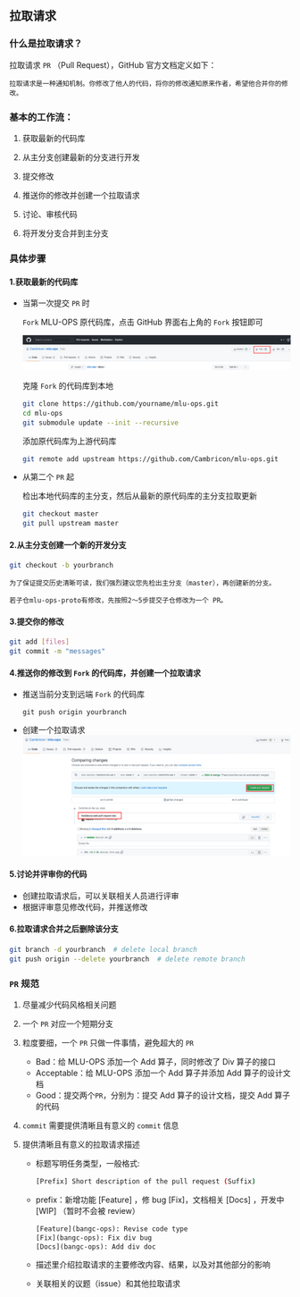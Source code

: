 ## 拉取请求

### 什么是拉取请求？

拉取请求 `PR` （Pull Request），GitHub 官方文档定义如下：

```
拉取请求是一种通知机制。你修改了他人的代码，将你的修改通知原来作者，希望他合并你的修改。
```

### 基本的工作流：

1. 获取最新的代码库

2. 从主分支创建最新的分支进行开发

3. 提交修改

4. 推送你的修改并创建一个拉取请求

5. 讨论、审核代码

6. 将开发分支合并到主分支

### 具体步骤 

#### 1.获取最新的代码库

- 当第一次提交 `PR` 时

  `Fork` MLU-OPS 原代码库，点击 GitHub 界面右上角的 `Fork` 按钮即可

   ![fork](./pr_fork.png)

  克隆 `Fork` 的代码库到本地   

  ```bash
  git clone https://github.com/yourname/mlu-ops.git
  cd mlu-ops
  git submodule update --init --recursive
  ```
  
  添加原代码库为上游代码库

  ```bash
  git remote add upstream https://github.com/Cambricon/mlu-ops.git
  ```

- 从第二个 `PR` 起

  检出本地代码库的主分支，然后从最新的原代码库的主分支拉取更新

  ```bash
  git checkout master
  git pull upstream master 
  ```

#### 2.从主分支创建一个新的开发分支

  ```bash
  git checkout -b yourbranch
  ```

  ```{tips}
  为了保证提交历史清晰可读，我们强烈建议您先检出主分支（master），再创建新的分支。
  ```
  
  ```{tips}
  若子仓mlu-ops-proto有修改，先按照2～5步提交子仓修改为一个 PR。
  ```

#### 3.提交你的修改

  ```bash
  git add [files]
  git commit -m "messages"
  ```

#### 4.推送你的修改到 `Fork` 的代码库，并创建一个拉取请求

- 推送当前分支到远端 `Fork` 的代码库

  ```
  git push origin yourbranch
  ```

- 创建一个拉取请求
  ![pull request](./pr_createpr.png)

#### 5.讨论并评审你的代码

+ 创建拉取请求后，可以关联相关人员进行评审
+ 根据评审意见修改代码，并推送修改

#### 6.拉取请求合并之后删除该分支

  ```bash
  git branch -d yourbranch  # delete local branch
  git push origin --delete yourbranch  # delete remote branch
  ```

### `PR` 规范

1. 尽量减少代码风格相关问题

2. 一个 `PR` 对应一个短期分支

3. 粒度要细，一个 `PR` 只做一件事情，避免超大的 `PR`

   - Bad：给 MLU-OPS 添加一个 Add 算子，同时修改了 Div 算子的接口  
   - Acceptable：给 MLU-OPS 添加一个 Add 算子并添加 Add 算子的设计文档
   - Good：提交两个`PR`，分别为：提交 Add 算子的设计文档，提交 Add 算子的代码

4. `commit` 需要提供清晰且有意义的 `commit` 信息

5. 提供清晰且有意义的拉取请求描述

   - 标题写明任务类型，一般格式:

     ```bash
     [Prefix] Short description of the pull request (Suffix)
     ```

   - prefix：新增功能 [Feature] ，修 bug [Fix]，文档相关 [Docs] ，开发中 [WIP] （暂时不会被 review）
     ```
     [Feature](bangc-ops): Revise code type
     [Fix](bangc-ops): Fix div bug
     [Docs](bangc-ops): Add div doc
     ```

   - 描述里介绍拉取请求的主要修改内容、结果，以及对其他部分的影响

   - 关联相关的议题（issue）和其他拉取请求
